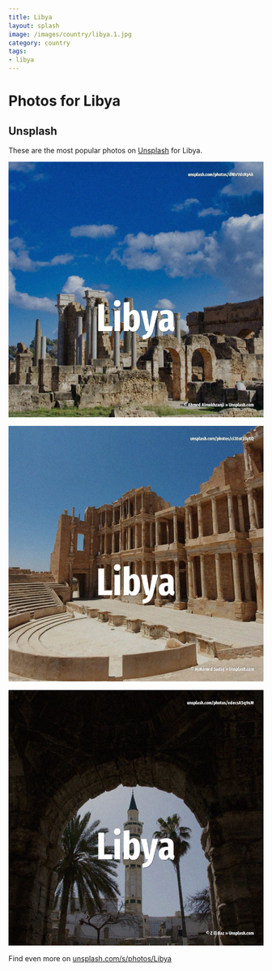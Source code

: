 ```yaml
---
title: Libya
layout: splash
image: /images/country/libya.1.jpg
category: country
tags:
- libya
---
```

# Photos for Libya

## Unsplash

These are the most popular photos on [Unsplash](https://unsplash.com) for Libya.

![Libya](/images/country/libya.1.jpg)

![Libya](/images/country/libya.2.jpg)

![Libya](/images/country/libya.3.jpg)

Find even more on [unsplash.com/s/photos/Libya](https://unsplash.com/s/photos/Libya)